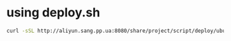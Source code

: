 # using deploy.sh

```bash
curl -sSL http://aliyun.sang.pp.ua:8080/share/project/script/deploy/ubuntu/deploy.sh | sh
```
